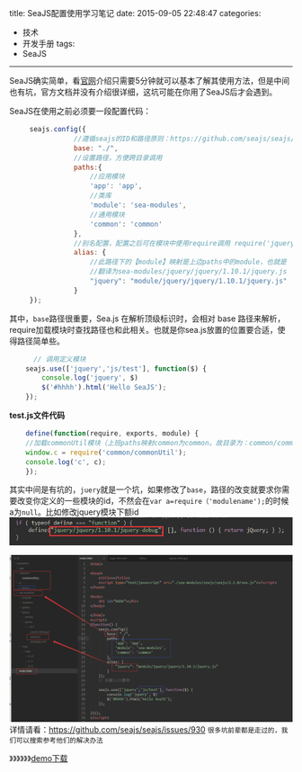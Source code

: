 title: SeaJS配置使用学习笔记
date: 2015-09-05 22:48:47
categories:
- 技术
- 开发手册
tags:
- SeaJS
---

SeaJS确实简单，看[官网][1]介绍只需要5分钟就可以基本了解其使用方法，但是中间也有坑，官方文档并没有介绍很详细，这坑可能在你用了SeaJS后才会遇到。
<!--more-->

SeaJS在使用之前必须要一段配置代码：
```javascript
     seajs.config({
                //遵循seajs的ID和路径原则：https://github.com/seajs/seajs/issues/930
                base: "./",
                //设置路径，方便跨目录调用
                paths:{
                    //应用模块
                    'app': 'app',
                    //类库
                    'module': 'sea-modules',
                    //通用模块
                    'common': 'common'
                },
                //别名配置，配置之后可在模块中使用require调用 require('jquery');
                alias: {
                    //此路径下的【module】映射是上边paths中的module，也就是
                    //翻译为sea-modules/jquery/jquery/1.10.1/jquery.js
                    "jquery": "module/jquery/jquery/1.10.1/jquery.js"
                }
     });

```
其中，`base`路径很重要，Sea.js 在解析顶级标识时，会相对 base 路径来解析，require加载模块时查找路径也和此相关。也就是你sea.js放置的位置要合适，使得路径简单些。

```javascript
      // 调用定义模块
    seajs.use(['jquery','js/test'], function($) {
        console.log('jquery', $)
        $('#hhhh').html('Hello SeaJS');
    });

```
**test.js文件代码**

```javascript
    define(function(require, exports, module) {
    //加载commonUtil模块（上班paths映射common为common。故目录为：common/commonUtil）
    window.c = require('common/commonUtil');
    console.log('c', c);
    });

```
其实中间是有坑的，`juery`就是一个坑，如果修改了`base`，路径的改变就要求你需要改变你定义的一些模块的id，不然会在`var a=require（'modulename');`的时候a为`null`。比如修改jquery模块下额id
![base路径改变后需要修改jquery的id][2]

![基本结构][3]
详情请看：https://github.com/seajs/seajs/issues/930
`很多坑前辈都是走过的，我们可以搜索参考他们的解决办法`

》》》》》》[demo下载][4]


  [1]: http://seajs.org
  [2]: /static/img/seajs-intro01.png
  [3]: /static/img/seajs-intro02.png
  [4]: /static/uploadfile/seajs-intro-demo.zip